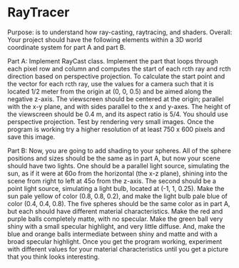 # RayTracer
Purpose: is to understand how ray-casting, raytracing, and shaders. Overall: Your project should have the following elements within a 3D world coordinate system for part A and part B. 

Part A: Implement RayCast class. Implement the part that loops through each pixel row and column and computes the start of each rcth ray and rcth direction based on perspective projection. To calculate the start point and the vector for each rcth ray, use the values for a camera such that it is located 1/2 meter from the origin at (0, 0, 0.5) and be aimed along the negative z-axis. The viewscreen should be centered at the origin; parallel with the x-y plane, and with sides parallel to the x and y-axes. The height of the viewscreen should be 0.4 m, and its aspect ratio is 5/4. You should use perspective projection. Test by rendering very small images. Once the program is working try a higher resolution of at least 750 x 600 pixels and save this image.

Part B: Now, you are going to add shading to your spheres. All of the sphere positions and sizes should be the same as in part A, but now your scene should have two lights. One should be a parallel light source, simulating the sun, as if it were at 60o from the horizontal (the x-z plane), shining into the scene from right to left at 45o from the z-axis. The second should be a point light source, simulating a light bulb, located at (-1, 1, 0.25). Make the sun pale yellow of color (0.8, 0.8, 0.2), and make the light bulb pale blue of color (0.4, 0.4, 0.8). The five spheres should be the same color as in part A, but each should have different material characteristics. Make the red and purple balls completely matte, with no specular. Make the green ball very shiny with a small specular highlight, and very little diffuse. And, make the blue and orange balls intermediate between shiny and matte and with a broad specular highlight. Once you get the program working, experiment with different values for your material characteristics until you get a picture that you think looks interesting.
